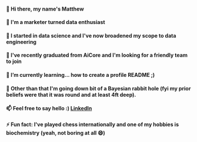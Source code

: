 #### 👋 Hi there, my name's Matthew
#### 💬 I'm a marketer turned data enthusiast
#### 💬 I started in data science and I've now broadened my scope to data engineering
#### 💬 I've recently graduated from AiCore and I'm looking for a friendly team to join   
#### 🌱 I’m currently learning... how to create a profile README ;)
#### 🌱 Other than that I'm going down bit of a Bayesian rabbit hole (fyi my prior beliefs were that it was round and at least 4ft deep).
#### 📫 Feel free to say hello :) [LinkedIn](https://www.linkedin.com/in/matthew-m-a847349/)
#### ⚡ Fun fact: I've played chess internationally and one of my hobbies is biochemistry (yeah, not boring at all 😄)   

<!--
**mrmarq1/mrmarq1** is a ✨ _special_ ✨ repository because its `README.md` (this file) appears on your GitHub profile.

Here are some ideas to get you started:

- 🔭 I’m currently working on ...
- 👯 I’m looking to collaborate on ...
- 🤔 I’m looking for help with ...
- 💬 Ask me about ...
- 📫 How to reach me: ...
- 😄 Pronouns: ...
- ⚡ Fun fact: ...
-->
